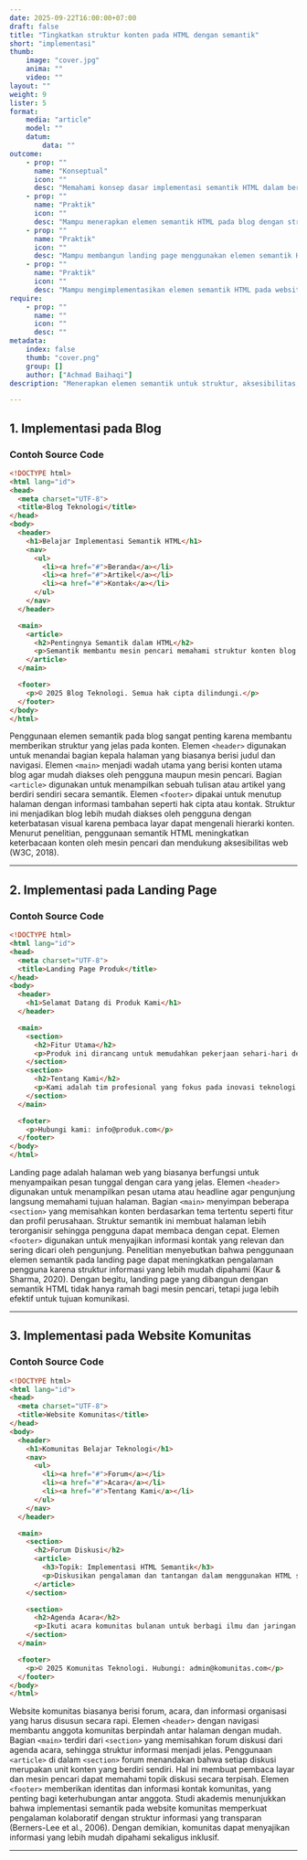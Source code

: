 ```yaml
---
date: 2025-09-22T16:00:00+07:00
draft: false
title: "Tingkatkan struktur konten pada HTML dengan semantik"
short: "implementasi"
thumb:
    image: "cover.jpg"
    anima: ""
    video: ""
layout: ""
weight: 9
lister: 5
format:
    media: "article"
    model: ""
    datum:
        data: ""
outcome:
    - prop: ""
      name: "Konseptual"
      icon: ""
      desc: "Memahami konsep dasar implementasi semantik HTML dalam berbagai jenis website." 
    - prop: ""
      name: "Praktik"
      icon: ""
      desc: "Mampu menerapkan elemen semantik HTML pada blog dengan struktur yang benar." 
    - prop: ""
      name: "Praktik"
      icon: ""
      desc: "Mampu membangun landing page menggunakan elemen semantik HTML yang sesuai." 
    - prop: ""
      name: "Praktik"
      icon: ""
      desc: "Mampu mengimplementasikan elemen semantik HTML pada website komunitas agar lebih terstruktur dan mudah diakses." 
require:
    - prop: ""
      name: ""
      icon: ""
      desc: ""
metadata:
    index: false
    thumb: "cover.png"
    group: []
    author: ["Achmad Baihaqi"]
description: "Menerapkan elemen semantik untuk struktur, aksesibilitas, dan optimasi."

---
```


## 1. Implementasi pada Blog

### Contoh Source Code

```html
<!DOCTYPE html>
<html lang="id">
<head>
  <meta charset="UTF-8">
  <title>Blog Teknologi</title>
</head>
<body>
  <header>
    <h1>Belajar Implementasi Semantik HTML</h1>
    <nav>
      <ul>
        <li><a href="#">Beranda</a></li>
        <li><a href="#">Artikel</a></li>
        <li><a href="#">Kontak</a></li>
      </ul>
    </nav>
  </header>

  <main>
    <article>
      <h2>Pentingnya Semantik dalam HTML</h2>
      <p>Semantik membantu mesin pencari memahami struktur konten blog dengan lebih baik.</p>
    </article>
  </main>

  <footer>
    <p>© 2025 Blog Teknologi. Semua hak cipta dilindungi.</p>
  </footer>
</body>
</html>
```

Penggunaan elemen semantik pada blog sangat penting karena membantu memberikan struktur yang jelas pada konten. Elemen `<header>` digunakan untuk menandai bagian kepala halaman yang biasanya berisi judul dan navigasi. Elemen `<main>` menjadi wadah utama yang berisi konten utama blog agar mudah diakses oleh pengguna maupun mesin pencari. Bagian `<article>` digunakan untuk menampilkan sebuah tulisan atau artikel yang berdiri sendiri secara semantik. Elemen `<footer>` dipakai untuk menutup halaman dengan informasi tambahan seperti hak cipta atau kontak. Struktur ini menjadikan blog lebih mudah diakses oleh pengguna dengan keterbatasan visual karena pembaca layar dapat mengenali hierarki konten. Menurut penelitian, penggunaan semantik HTML meningkatkan keterbacaan konten oleh mesin pencari dan mendukung aksesibilitas web (W3C, 2018).

---

## 2. Implementasi pada Landing Page

### Contoh Source Code

```html
<!DOCTYPE html>
<html lang="id">
<head>
  <meta charset="UTF-8">
  <title>Landing Page Produk</title>
</head>
<body>
  <header>
    <h1>Selamat Datang di Produk Kami</h1>
  </header>

  <main>
    <section>
      <h2>Fitur Utama</h2>
      <p>Produk ini dirancang untuk memudahkan pekerjaan sehari-hari dengan efisien.</p>
    </section>
    <section>
      <h2>Tentang Kami</h2>
      <p>Kami adalah tim profesional yang fokus pada inovasi teknologi digital.</p>
    </section>
  </main>

  <footer>
    <p>Hubungi kami: info@produk.com</p>
  </footer>
</body>
</html>
```

Landing page adalah halaman web yang biasanya berfungsi untuk menyampaikan pesan tunggal dengan cara yang jelas. Elemen `<header>` digunakan untuk menampilkan pesan utama atau headline agar pengunjung langsung memahami tujuan halaman. Bagian `<main>` menyimpan beberapa `<section>` yang memisahkan konten berdasarkan tema tertentu seperti fitur dan profil perusahaan. Struktur semantik ini membuat halaman lebih terorganisir sehingga pengguna dapat membaca dengan cepat. Elemen `<footer>` digunakan untuk menyajikan informasi kontak yang relevan dan sering dicari oleh pengunjung. Penelitian menyebutkan bahwa penggunaan elemen semantik pada landing page dapat meningkatkan pengalaman pengguna karena struktur informasi yang lebih mudah dipahami (Kaur & Sharma, 2020). Dengan begitu, landing page yang dibangun dengan semantik HTML tidak hanya ramah bagi mesin pencari, tetapi juga lebih efektif untuk tujuan komunikasi.

---

## 3. Implementasi pada Website Komunitas

### Contoh Source Code

```html
<!DOCTYPE html>
<html lang="id">
<head>
  <meta charset="UTF-8">
  <title>Website Komunitas</title>
</head>
<body>
  <header>
    <h1>Komunitas Belajar Teknologi</h1>
    <nav>
      <ul>
        <li><a href="#">Forum</a></li>
        <li><a href="#">Acara</a></li>
        <li><a href="#">Tentang Kami</a></li>
      </ul>
    </nav>
  </header>

  <main>
    <section>
      <h2>Forum Diskusi</h2>
      <article>
        <h3>Topik: Implementasi HTML Semantik</h3>
        <p>Diskusikan pengalaman dan tantangan dalam menggunakan HTML semantik di proyek nyata.</p>
      </article>
    </section>

    <section>
      <h2>Agenda Acara</h2>
      <p>Ikuti acara komunitas bulanan untuk berbagi ilmu dan jaringan dengan profesional lain.</p>
    </section>
  </main>

  <footer>
    <p>© 2025 Komunitas Teknologi. Hubungi: admin@komunitas.com</p>
  </footer>
</body>
</html>
```

Website komunitas biasanya berisi forum, acara, dan informasi organisasi yang harus disusun secara rapi. Elemen `<header>` dengan navigasi membantu anggota komunitas berpindah antar halaman dengan mudah. Bagian `<main>` terdiri dari `<section>` yang memisahkan forum diskusi dari agenda acara, sehingga struktur informasi menjadi jelas. Penggunaan `<article>` di dalam `<section>` forum menandakan bahwa setiap diskusi merupakan unit konten yang berdiri sendiri. Hal ini membuat pembaca layar dan mesin pencari dapat memahami topik diskusi secara terpisah. Elemen `<footer>` memberikan identitas dan informasi kontak komunitas, yang penting bagi keterhubungan antar anggota. Studi akademis menunjukkan bahwa implementasi semantik pada website komunitas memperkuat pengalaman kolaboratif dengan struktur informasi yang transparan (Berners-Lee et al., 2006). Dengan demikian, komunitas dapat menyajikan informasi yang lebih mudah dipahami sekaligus inklusif.

---


